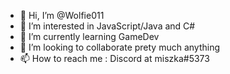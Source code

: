 - 👋 Hi, I’m @Wolfie011
- 👀 I’m interested in JavaScript/Java and C#
- 🌱 I’m currently learning GameDev 
- 💞️ I’m looking to collaborate prety much anything
- 📫 How to reach me : Discord at miszka#5373

<!---
Wolfie011/Wolfie011 is a ✨ special ✨ repository because its `README.md` (this file) appears on your GitHub profile.
You can click the Preview link to take a look at your changes.
--->
